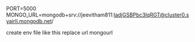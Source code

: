 PORT=5000
MONGO_URL=mongodb+srv://jeevitham811:IadjGSBPbc3lqRGT@cluster0.syairli.mongodb.net/

create env file like this
replace url mongourl

